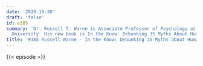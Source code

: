 ```yaml
---
date: '2020-10-30'
draft: 'false'
id: e385
summary: 'Dr. Russell T. Warne is Associate Professor of Psychology at Utah Valley
  University. His new book is In the Know: Debunking 35 Myths About Human Intelligence.'
title: '#385 Russell Warne - In the Know: Debunking 35 Myths about Human Intelligence'
---
```

{{< episode >}}
